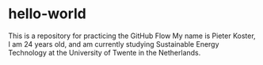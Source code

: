 # hello-world
This is a repository for practicing the GitHub Flow
My name is Pieter Koster, I am 24 years old, and am currently studying Sustainable Energy Technology at the University of Twente in the Netherlands.
